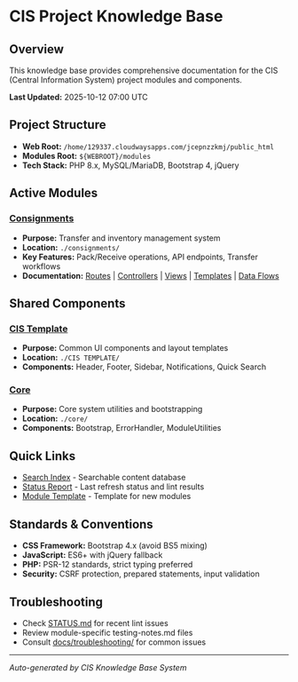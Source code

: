 # CIS Project Knowledge Base

## Overview
This knowledge base provides comprehensive documentation for the CIS (Central Information System) project modules and components.

**Last Updated:** 2025-10-12 07:00 UTC

## Project Structure
- **Web Root:** `/home/129337.cloudwaysapps.com/jcepnzzkmj/public_html`
- **Modules Root:** `${WEBROOT}/modules`
- **Tech Stack:** PHP 8.x, MySQL/MariaDB, Bootstrap 4, jQuery

## Active Modules

### [Consignments](./MODULES/consignments/README.md)
- **Purpose:** Transfer and inventory management system
- **Location:** `./consignments/`
- **Key Features:** Pack/Receive operations, API endpoints, Transfer workflows
- **Documentation:** [Routes](./MODULES/consignments/routes.md) | [Controllers](./MODULES/consignments/controllers.md) | [Views](./MODULES/consignments/views.md) | [Templates](./MODULES/consignments/templates.md) | [Data Flows](./MODULES/consignments/data-flows.md)

## Shared Components

### [CIS Template](./MODULES/template/README.md)
- **Purpose:** Common UI components and layout templates
- **Location:** `./CIS TEMPLATE/`
- **Components:** Header, Footer, Sidebar, Notifications, Quick Search

### [Core](./MODULES/core/README.md)
- **Purpose:** Core system utilities and bootstrapping
- **Location:** `./core/`
- **Components:** Bootstrap, ErrorHandler, ModuleUtilities

## Quick Links
- [Search Index](./SEARCH/index.json) - Searchable content database
- [Status Report](./STATUS.md) - Last refresh status and lint results
- [Module Template](../docs/modules/_module-template/) - Template for new modules

## Standards & Conventions
- **CSS Framework:** Bootstrap 4.x (avoid BS5 mixing)
- **JavaScript:** ES6+ with jQuery fallback
- **PHP:** PSR-12 standards, strict typing preferred
- **Security:** CSRF protection, prepared statements, input validation

## Troubleshooting
- Check [STATUS.md](./STATUS.md) for recent lint issues
- Review module-specific testing-notes.md files
- Consult [docs/troubleshooting/](../docs/troubleshooting/) for common issues

---
*Auto-generated by CIS Knowledge Base System*
